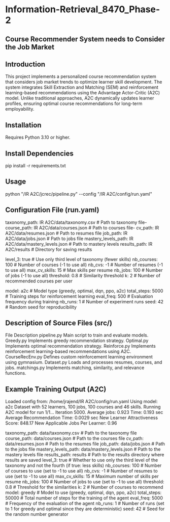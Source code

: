 # Information-Retrieval_8470_Phase-2
## Course Recommender System needs to Consider the Job Market 
## Introduction
This project implements a personalized course recommendation system that considers job market trends to optimize learner skill development. The system integrates Skill Extraction and Matching (SEM) and reinforcement learning-based recommendations using the Advantage Actor-Critic (A2C) model. Unlike traditional approaches, A2C dynamically updates learner profiles, ensuring optimal course recommendations for long-term employability.
## Installation
Requires Python 3.10 or higher.
## Install Dependencies
pip install -r requirements.txt
## Usage
python "/IR A2C/jcrec/pipeline.py" --config "/IR A2C/config/run.yaml"
## Configuration File (run.yaml)
taxonomy_path: IR A2C/data/taxonomy.csv  # Path to taxonomy file-
course_path: IR A2C/data/courses.json  # Path to courses file-
cv_path: IR A2C/data/resumes.json  # Path to resumes file
job_path: IR A2C/data/jobs.json  # Path to jobs file
mastery_levels_path: IR A2C/data/mastery_levels.json  # Path to mastery levels
results_path: IR A2C/results  # Directory for saving results

level_3: true  # Use only third level of taxonomy (fewer skills)
nb_courses: 100  # Number of courses (-1 to use all)
nb_cvs: -1  # Number of resumes (-1 to use all)
max_cv_skills: 15  # Max skills per resume
nb_jobs: 100  # Number of jobs (-1 to use all)
threshold: 0.8  # Similarity threshold
k: 2  # Number of recommended courses per user

model: a2c  # Model type (greedy, optimal, dqn, ppo, a2c)
total_steps: 5000  # Training steps for reinforcement learning
eval_freq: 500  # Evaluation frequency during training
nb_runs: 1  # Number of experiment runs
seed: 42  # Random seed for reproducibility
## Description of Source Files (src/)
File	Description
pipeline.py	Main script to train and evaluate models.
Greedy.py	Implements greedy recommendation strategy.
Optimal.py	Implements optimal recommendation strategy.
Reinforce.py	Implements reinforcement learning-based recommendations using A2C.
CourseRecEnv.py	Defines custom reinforcement learning environment using gymnasium.
Dataset.py	Loads and processes resumes, courses, and jobs.
matchings.py	Implements matching, similarity, and relevance functions.
## Example Training Output (A2C)
Loaded config from: /home/jrajend/IR A2C/config/run.yaml
Using model: a2c
Dataset with 52 learners, 100 jobs, 100 courses and 46 skills.
Running A2C model for run 1/1...
Iteration 5000. Average jobs: 0.923 Time: 0.193 sec
Average Recommendation Time: 0.0029 sec
New Learner Attractiveness Score: 848.17
New Applicable Jobs Per Learner: 0.96




taxonomy_path: data/taxonomy.csv # Path to the taxonomy file
course_path: data/courses.json # Path to the courses file
cv_path: data/resumes.json # Path to the resumes file
job_path: data/jobs.json # Path to the jobs file
mastery_levels_path: data/mastery_levels.json # Path to the mastery levels file
results_path: results # Path to the results directory where results are saved
level_3: true # Whether to use only the third level of the taxonomy and not the fourth  (if true: less skills)
nb_courses: 100 # Number of courses to use (set to -1 to use all)
nb_cvs: -1 # Number of resumes to use (set to -1 to use all)
max_cv_skills: 15 # Maximum number of skills per resume
nb_jobs: 100 # Number of jobs to use (set to -1 to use all)
threshold: 0.8 # Threshold for the similarities
k: 2 # Number of courses to recommend
model: greedy # Model to use (greedy, optimal, dqn, ppo, a2c)
total_steps: 50000 # Total number of steps for the training of the agent
eval_freq: 5000 # Frequency of the evaluation of the agent
nb_runs: 1 # Number of runs (set to 1 for greedy and optimal since they are deterministic)
seed: 42 # Seed for the random number generator

